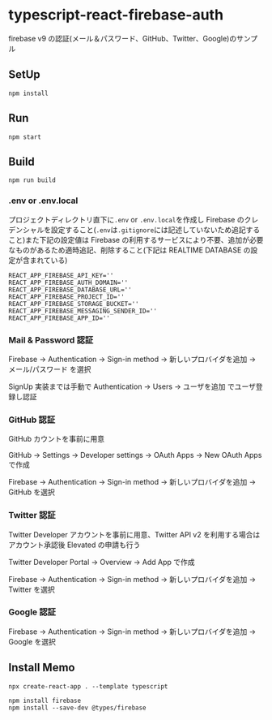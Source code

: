 # typescript-react-firebase-auth

firebase v9 の認証(メール＆パスワード、GitHub、Twitter、Google)のサンプル

## SetUp

```
npm install
```

## Run

```
npm start
```

## Build

```
npm run build
```

### .env or .env.local

プロジェクトディレクトリ直下に`.env` or `.env.local`を作成し Firebase のクレデンシャルを設定すること(`.env`は`.gitignore`には記述していないため追記すること)また下記の設定値は Firebase の利用するサービスにより不要、追加が必要なものがあるため適時追記、削除すること(下記は REALTIME DATABASE の設定が含まれている)

```
REACT_APP_FIREBASE_API_KEY=''
REACT_APP_FIREBASE_AUTH_DOMAIN=''
REACT_APP_FIREBASE_DATABASE_URL=''
REACT_APP_FIREBASE_PROJECT_ID=''
REACT_APP_FIREBASE_STORAGE_BUCKET=''
REACT_APP_FIREBASE_MESSAGING_SENDER_ID=''
REACT_APP_FIREBASE_APP_ID=''
```

### Mail & Password 認証

Firebase -> Authentication -> Sign-in method -> 新しいプロバイダを追加 -> メール/パスワード を選択

SignUp 実装までは手動で Authentication -> Users -> ユーザを追加 でユーザ登録し認証

### GitHub 認証

GitHub カウントを事前に用意

GitHub -> Settings -> Developer settings -> OAuth Apps -> New OAuth Apps で作成

Firebase -> Authentication -> Sign-in method -> 新しいプロバイダを追加 -> GitHub を選択

### Twitter 認証

Twitter Developer アカウントを事前に用意、Twitter API v2 を利用する場合はアカウント承認後 Elevated の申請も行う

Twitter Developer Portal -> Overview -> Add App で作成

Firebase -> Authentication -> Sign-in method -> 新しいプロバイダを追加 -> Twitter を選択

### Google 認証

Firebase -> Authentication -> Sign-in method -> 新しいプロバイダを追加 -> Google を選択

## Install Memo

```
npx create-react-app . --template typescript
```

```
npm install firebase
npm install --save-dev @types/firebase
```
